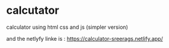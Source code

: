 # calcutator
calculator using html css and js (simpler version)

and the netlyfy linke is : https://calculator-sreerags.netlify.app/
